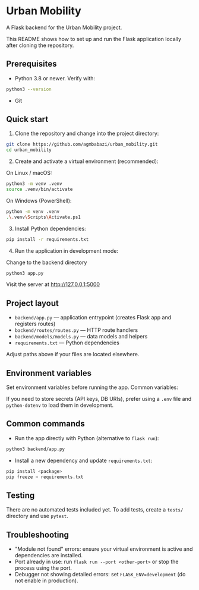 # Urban Mobility

A Flask backend for the Urban Mobility project.

This README shows how to set up and run the Flask application locally after cloning the repository.

## Prerequisites

- Python 3.8 or newer. Verify with:

```bash
python3 --version
```

- Git


## Quick start

1. Clone the repository and change into the project directory:

```bash
git clone https://github.com/agmbabazi/urban_mobility.git
cd urban_mobility
```

2. Create and activate a virtual environment (recommended):

On Linux / macOS:

```bash
python3 -m venv .venv
source .venv/bin/activate
```

On Windows (PowerShell):

```bash
python -m venv .venv
.\.venv\Scripts\Activate.ps1
```

3. Install Python dependencies:

```bash
pip install -r requirements.txt
```

4. Run the application in development mode:

Change to the backend directory

```bash
python3 app.py
```

Visit the server at http://127.0.0.1:5000

## Project layout

- `backend/app.py` — application entrypoint (creates Flask app and registers routes)
- `backend/routes/routes.py` — HTTP route handlers
- `backend/models/models.py` — data models and helpers
- `requirements.txt` — Python dependencies

Adjust paths above if your files are located elsewhere.

## Environment variables

Set environment variables before running the app. Common variables:

If you need to store secrets (API keys, DB URIs), prefer using a `.env` file and `python-dotenv` to load them in development.

## Common commands

- Run the app directly with Python (alternative to `flask run`):

```bash
python3 backend/app.py
```

- Install a new dependency and update `requirements.txt`:

```bash
pip install <package>
pip freeze > requirements.txt
```

## Testing

There are no automated tests included yet. To add tests, create a `tests/` directory and use `pytest`.

## Troubleshooting

- "Module not found" errors: ensure your virtual environment is active and dependencies are installed.
- Port already in use: run `flask run --port <other-port>` or stop the process using the port.
- Debugger not showing detailed errors: set `FLASK_ENV=development` (do not enable in production).

